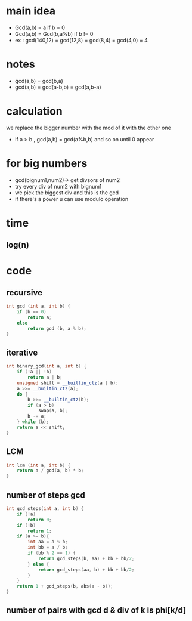 # main idea

- Gcd(a,b) = a  if b = 0
- Gcd(a,b) = Gcd(b,a%b)  if b != 0
- ex : gcd(140,12) = gcd(12,8) = gcd(8,4) = gcd(4,0) = 4

# notes

- gcd(a,b) = gcd(b,a)
- gcd(a,b) = gcd(a-b,b) = gcd(a,b-a)

# calculation 
we replace the bigger number with the mod of it with the other one 
- if a > b , gcd(a,b) = gcd(a%b,b) and so on until 0 appear

# for big numbers
- gcd(bignum1,num2)-> get divsors of num2
- try every div of num2 with bignum1
- we pick the biggest div and this is the gcd
- if there's a power u can use modulo operation
# time
## log(n)
# code
## recursive 
```cpp
int gcd (int a, int b) {
    if (b == 0)
        return a;
    else
        return gcd (b, a % b);
}

```
## iterative 
```cpp
int binary_gcd(int a, int b) {
    if (!a || !b)
        return a | b;
    unsigned shift = __builtin_ctz(a | b);
    a >>= __builtin_ctz(a);
    do {
        b >>= __builtin_ctz(b);
        if (a > b)
            swap(a, b);
        b -= a;
    } while (b);
    return a << shift;
}
```
## LCM
```cpp
int lcm (int a, int b) {
    return a / gcd(a, b) * b;
}
```

## number of steps gcd
```cpp
int gcd_steps(int a, int b) {
    if (!a)
        return 0;
    if (!b)
        return 1;
    if (a >= b){
        int aa = a % b;
        int bb = a / b;
        if (bb % 2 == 1) {
            return gcd_steps(b, aa) + bb + bb/2;
        } else {
            return gcd_steps(aa, b) + bb + bb/2;
        }
    }
    return 1 + gcd_steps(b, abs(a - b));
}
```
## number of pairs with gcd d & div of k is phi[k/d]
